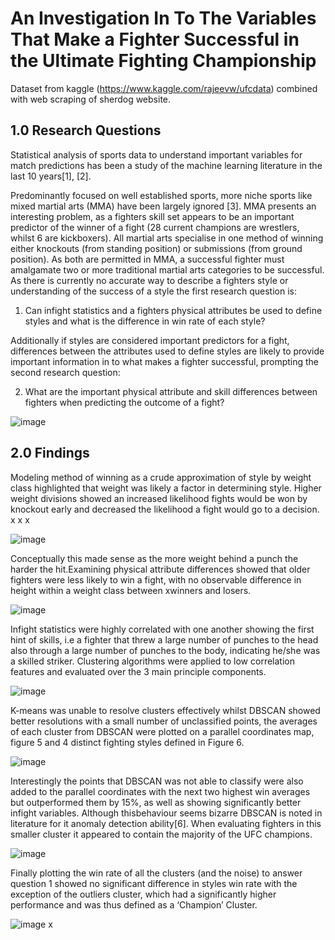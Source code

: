 # An Investigation In To The Variables That Make a Fighter Successful in the Ultimate Fighting Championship 

Dataset from kaggle (https://www.kaggle.com/rajeevw/ufcdata) combined with web scraping of sherdog website.

## 1.0 Research Questions

Statistical analysis of sports data to understand important variables for match predictions has been a study of the machine learning literature in the last 10 years[1], [2]. 

Predominantly focused on well established sports, more niche sports like mixed martial arts (MMA) have been largely ignored [3]. MMA presents an interesting problem, as a fighters skill set appears to be an important predictor of the winner of a fight (28 current champions are wrestlers, whilst 6 are kickboxers). All martial arts specialise in one method of winning either knockouts (from standing position) or submissions (from ground position). As both are permitted in MMA, a successful fighter must amalgamate two or more traditional martial arts categories to be successful. As there is currently no accurate way to describe a fighters style or understanding of the success of a style the first research question is: 

1. Can infight statistics and a fighters physical attributes be used to define styles and what is the difference in win rate of each style? 

Additionally if styles are considered important predictors for a fight, differences between the attributes used to define styles are likely to provide important information 
in to what makes a fighter successful, prompting the second research question: 

2. What are the important physical attribute and skill differences between fighters when predicting the outcome of a fight? 

![image](https://user-images.githubusercontent.com/52289894/75584702-37f31e80-5a68-11ea-913d-a3c9eda7b81d.png)


## 2.0 Findings

Modeling method of winning as a crude approximation of style by weight class highlighted that weight was likely a factor in determining style. Higher weight divisions showed an increased likelihood fights would be won by knockout early and decreased the likelihood a fight would go to a decision.
x x x 

![image](https://user-images.githubusercontent.com/52289894/75585062-28c0a080-5a69-11ea-8d3f-1212fff2029a.png)

Conceptually this made sense as the more weight behind a punch the harder the hit.Examining physical attribute differences showed that older fighters were less likely to win a fight, with no observable difference in height within a weight class between xwinners and losers.

![image](https://user-images.githubusercontent.com/52289894/75585168-67565b00-5a69-11ea-96a6-1219dcf9ec73.png)

Infight statistics were highly correlated with one another showing the first hint of skills, i.e a fighter that threw a large number of punches to the head also through a large number of punches to the body, indicating he/she was a skilled striker.
Clustering algorithms were applied to low correlation features and evaluated over the 3 main principle components.

![image](https://user-images.githubusercontent.com/52289894/75585353-ce740f80-5a69-11ea-9bb3-8cc574c4db9a.png)

K-means was unable to resolve clusters effectively whilst DBSCAN showed better resolutions with a small number of unclassified points, the averages of each cluster from DBSCAN were plotted on a parallel coordinates map, figure 5 and 4 distinct fighting styles defined in Figure 6.

![image](https://user-images.githubusercontent.com/52289894/75585488-24e14e00-5a6a-11ea-9ec5-48f415aa3260.png)

Interestingly the points that DBSCAN was not able to classify were also added to the parallel coordinates with the next two highest win averages but outperformed them by 15%, as well as showing significantly better infight variables. Although thisbehaviour seems bizarre DBSCAN is noted in literature for it anomaly detection ability​[6]​. When evaluating fighters in this smaller cluster it appeared to contain the majority of the UFC champions.

![image](https://user-images.githubusercontent.com/52289894/75585547-45a9a380-5a6a-11ea-8637-8cb83d6e79dd.png)

Finally plotting the win rate of all the clusters (and the noise) to answer question 1 showed no significant difference in styles win rate with the exception of the outliers cluster, which had a significantly higher performance and was thus defined as a ‘Champion’ Cluster. 

![image](https://user-images.githubusercontent.com/52289894/75585390-e9df1a80-5a69-11ea-8b41-dff1df0ee849.png)
x 
